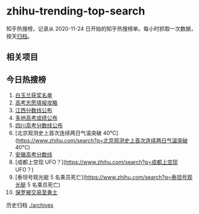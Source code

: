 # zhihu-trending-top-search

知乎热搜榜，记录从 2020-11-24
日开始的知乎热搜榜单。每小时抓取一次数据，按天[归档](./archives)。

## 相关项目

## 今日热搜榜

<!-- BEGIN -->
<!-- 最后更新时间 Sat Jun 24 2023 11:24:34 GMT+0800 (China Standard Time) -->

1. [白玉兰获奖名单](https://www.zhihu.com/search?q=白玉兰获奖名单)
1. [高考志愿填报攻略](https://www.zhihu.com/search?q=高考志愿填报攻略)
1. [江西分数线公布](https://www.zhihu.com/search?q=江西分数线公布)
1. [多地高考成绩公布](https://www.zhihu.com/search?q=多地高考成绩公布)
1. [四川高考分数线公布](https://www.zhihu.com/search?q=四川高考分数线公布)
1. [北京观测史上首次连续两日气温突破
   40℃](https://www.zhihu.com/search?q=北京观测史上首次连续两日气温突破 40℃)
1. [安徽高考分数线](https://www.zhihu.com/search?q=安徽高考分数线)
1. [成都上空现 UFO？](https://www.zhihu.com/search?q=成都上空现 UFO？)
1. [泰坦号观光艇 5 名乘员死亡](https://www.zhihu.com/search?q=泰坦号观光艇 5
   名乘员死亡)
1. [保罗被交易至勇士](https://www.zhihu.com/search?q=保罗被交易至勇士)

<!-- END -->

历史归档 [./archives](./archives)
